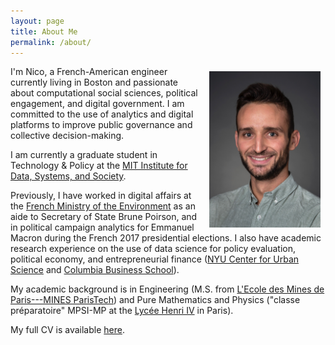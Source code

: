 ```yaml
---
layout: page
title: About Me
permalink: /about/
---
```


<img src="/img/nico.jpg" align="right" style="padding:8px;" height="250"/>

I'm Nico, a French-American engineer currently living in Boston and passionate about computational social sciences, political engagement, and digital government. I am committed to the use of analytics and digital platforms to improve public governance and collective decision-making.

I am currently a graduate student in Technology & Policy at the <a href="https://idss.mit.edu/" target="_blank">MIT Institute for Data, Systems, and Society</a>.

Previously, I have worked in digital affairs at the <a href="https://idss.mit.edu/" target="_blank">French Ministry of the Environment</a> as an aide to Secretary of State Brune Poirson, and in political campaign analytics for Emmanuel Macron during the French 2017 presidential elections. I also have academic research experience on the use of data science for policy evaluation, political economy, and entrepreneurial finance (<a href="https://cusp.nyu.edu/" target="_blank">NYU Center for Urban Science</a> and <a href="https://www8.gsb.columbia.edu/" target="_blank">Columbia Business School</a>).

My academic background is in Engineering (M.S. from <a href="http://www.mines-paristech.eu/" target="_blank">L'Ecole des Mines de Paris---MINES ParisTech</a>) and Pure Mathematics and Physics ("classe préparatoire" MPSI-MP at the <a href="https://lyc-henri4.scola.ac-paris.fr/" target="_blank">Lycée Henri IV</a> in Paris).

My full CV is available <a href="{{ site.url }}/docs/nicolas_guetta_jeanrenaud.pdf" target="_blank">here</a>.

<!-- ### Finalized Research -->

<!-- **New Approaches to Estimating Research Impact: The Case of Cancer Research**, with Gérard Chevalier, Christine Chomienne, and Julia Lane. _Submitted for publication._ <a href="{{ site.url }}/docs/HELIOS—New Approaches to Estimating Research Impact.pdf" target="_blank">[pdf]</a> -->
<!-- %Using Synthetic Control Analysis to Evaluate the Impact of Cancer Research Funding -->

<!-- **Designing A Social Contract for the Gig Economy**, with Wan Chantavilasvong, Apoorvaa Deshpande, and Shreyas Gadgin Matha. _As part of the MIT Policy Hackathon 2018. Published in the Hackathon proceedings._ <a href="{{ site.url }}/docs/HELIOS—New Approaches to Estimating Research Impact.pdf" target="_blank">[pdf]</a>

**The Great Depression Paradox: Bank Distress, Entrepreneurship, and Innovation**, advised by Tania Babina. _Master's degree thesis._ <a href="{{ site.url }}/docs/HELIOS—New Approaches to Estimating Research Impact.pdf" target="_blank">[pdf]</a>

**Financial Networks and Rescue from Bankruptcy**, advised by Pierre Fleckinger. _Undergraduate research semester thesis._ <a href="{{ site.url }}/docs/HELIOS—New Approaches to Estimating Research Impact.pdf" target="_blank">[pdf]</a>

<br>

### Working Papers and Preliminary Research

**Hidden Ceilings in Science: Gender and Program Funding**, with Julia I. Lane, Matthew B. Ross, and Bruce A. Weinberg.
_Draft available upon request._

**The Great Depression Paradox: Bank Distress, Entrepreneurship, and Innovation**, with Tania Babina.

**Leveraging Centrality: Researcher Networks and Disruptiveness**, with Raviv Murciano-Goroff and Matthew B. Ross. -->
